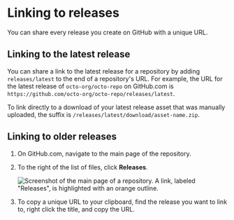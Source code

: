 # Linking to releases

You can share every release you create on GitHub with a unique URL.

## Linking to the latest release

You can share a link to the latest release for a repository by adding `releases/latest` to the end of a repository's URL. For example, the URL for the latest release of `octo-org/octo-repo` on GitHub.com is `https://github.com/octo-org/octo-repo/releases/latest`.

To link directly to a download of your latest release asset that was manually uploaded, the suffix is `/releases/latest/download/asset-name.zip`.

## Linking to older releases

1. On GitHub.com, navigate to the main page of the repository.
1. To the right of the list of files, click **Releases**.

   ![Screenshot of the main page of a repository. A link, labeled "Releases", is highlighted with an orange outline.](/assets/images/help/releases/release-link.png)
1. To copy a unique URL to your clipboard, find the release you want to link to, right click the title, and copy the URL.
